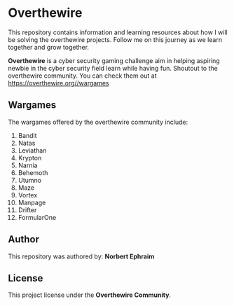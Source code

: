 # Overthewire
This repository contains information and learning resources about how I will be solving the overthewire projects.
Follow me on this journey as we learn together and grow together.

**Overthewire** is a cyber security gaming challenge aim in helping aspiring newbie in the cyber security field learn while having fun. Shoutout to the overthewire community.
You can check them out at https://overthewire.org//wargames

## Wargames
The wargames offered by the overthewire community include:
1. Bandit
2. Natas
3. Leviathan
4. Krypton
5. Narnia
6. Behemoth
7. Utumno
8. Maze
9. Vortex
10. Manpage
11. Drifter
12. FormularOne

## Author
This repository was authored by:
 **Norbert Ephraim**

## License

This project license under the **Overthewire Community**.
